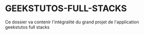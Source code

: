 # GEEKSTUTOS-FULL-STACKS
Ce dossier va contenir l'intégralité du grand projet de l'application geekstutos full stacks
